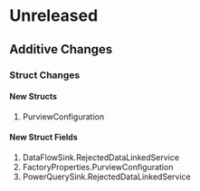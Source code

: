 # Unreleased

## Additive Changes

### Struct Changes

#### New Structs

1. PurviewConfiguration

#### New Struct Fields

1. DataFlowSink.RejectedDataLinkedService
1. FactoryProperties.PurviewConfiguration
1. PowerQuerySink.RejectedDataLinkedService
